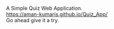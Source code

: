 A Simple Quiz Web Application.<br>https://aman-kumarjs.github.io/Quiz_App/  <br>
Go ahead give it a try.
